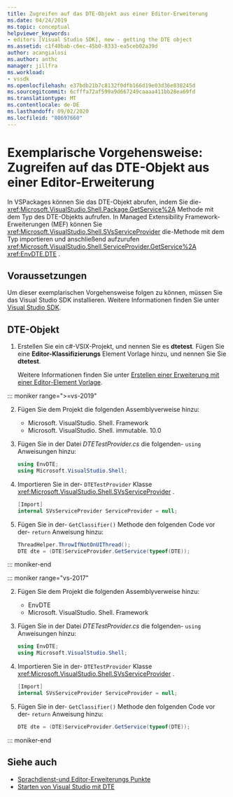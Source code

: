 ```yaml
---
title: Zugreifen auf das DTE-Objekt aus einer Editor-Erweiterung
ms.date: 04/24/2019
ms.topic: conceptual
helpviewer_keywords:
- editors [Visual Studio SDK], new - getting the DTE object
ms.assetid: c1f40bab-c6ec-45b0-8333-ea5ceb02a39d
author: acangialosi
ms.author: anthc
manager: jillfra
ms.workload:
- vssdk
ms.openlocfilehash: e37bdb21b7c8132f0dfb166d19e03d36e838245d
ms.sourcegitcommit: 6cfffa72af599a9d667249caaaa411bb28ea69fd
ms.translationtype: MT
ms.contentlocale: de-DE
ms.lasthandoff: 09/02/2020
ms.locfileid: "80697660"
---
```

# <a name="walkthrough-access-the-dte-object-from-an-editor-extension"></a>Exemplarische Vorgehensweise: Zugreifen auf das DTE-Objekt aus einer Editor-Erweiterung

In VSPackages können Sie das DTE-Objekt abrufen, indem Sie die- <xref:Microsoft.VisualStudio.Shell.Package.GetService%2A> Methode mit dem Typ des DTE-Objekts aufrufen. In Managed Extensibility Framework-Erweiterungen (MEF) können Sie <xref:Microsoft.VisualStudio.Shell.SVsServiceProvider> die-Methode mit dem Typ importieren und anschließend aufzurufen <xref:Microsoft.VisualStudio.Shell.ServiceProvider.GetService%2A> <xref:EnvDTE.DTE> .

## <a name="prerequisites"></a>Voraussetzungen

Um dieser exemplarischen Vorgehensweise folgen zu können, müssen Sie das Visual Studio SDK installieren. Weitere Informationen finden Sie unter [Visual Studio SDK](../extensibility/visual-studio-sdk.md).

## <a name="get-the-dte-object"></a>DTE-Objekt

1. Erstellen Sie ein c#-VSIX-Projekt, und nennen Sie es **dtetest**. Fügen Sie eine **Editor-Klassifizierungs** Element Vorlage hinzu, und nennen Sie Sie **dtetest**.

   Weitere Informationen finden Sie unter [Erstellen einer Erweiterung mit einer Editor-Element Vorlage](../extensibility/creating-an-extension-with-an-editor-item-template.md).

::: moniker range=">=vs-2019"

2. Fügen Sie dem Projekt die folgenden Assemblyverweise hinzu:

    - Microsoft. VisualStudio. Shell. Framework
    - Microsoft. VisualStudio. Shell. immutable. 10.0

3. Fügen Sie in der Datei *DTETestProvider.cs* die folgenden- `using` Anweisungen hinzu:

    ```csharp
    using EnvDTE;
    using Microsoft.VisualStudio.Shell;
    ```

4. Importieren Sie in der- `DTETestProvider` Klasse <xref:Microsoft.VisualStudio.Shell.SVsServiceProvider> .

    ```csharp
    [Import]
    internal SVsServiceProvider ServiceProvider = null;
    ```

5. Fügen Sie in der- `GetClassifier()` Methode den folgenden Code vor der- `return` Anweisung hinzu:

    ```csharp
   ThreadHelper.ThrowIfNotOnUIThread();
   DTE dte = (DTE)ServiceProvider.GetService(typeof(DTE));
   ```

::: moniker-end

::: moniker range="vs-2017"

2. Fügen Sie dem Projekt die folgenden Assemblyverweise hinzu:

   - EnvDTE
   - Microsoft. VisualStudio. Shell. Framework

3. Fügen Sie in der Datei *DTETestProvider.cs* die folgenden- `using` Anweisungen hinzu:

    ```csharp
    using EnvDTE;
    using Microsoft.VisualStudio.Shell;
    ```

4. Importieren Sie in der- `DTETestProvider` Klasse <xref:Microsoft.VisualStudio.Shell.SVsServiceProvider> .

    ```csharp
    [Import]
    internal SVsServiceProvider ServiceProvider = null;
    ```

5. Fügen Sie in der- `GetClassifier()` Methode den folgenden Code vor der- `return` Anweisung hinzu:

    ```csharp
   DTE dte = (DTE)ServiceProvider.GetService(typeof(DTE));
   ```

::: moniker-end

## <a name="see-also"></a>Siehe auch

- [Sprachdienst-und Editor-Erweiterungs Punkte](../extensibility/language-service-and-editor-extension-points.md)
- [Starten von Visual Studio mit DTE](launch-visual-studio-dte.md)
